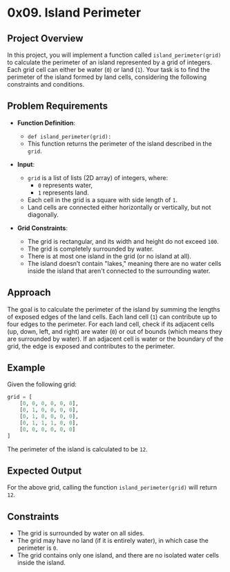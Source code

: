 # 0x09. Island Perimeter

## Project Overview

In this project, you will implement a function called `island_perimeter(grid)` to calculate the perimeter of an island represented by a grid of integers. Each grid cell can either be water (`0`) or land (`1`). Your task is to find the perimeter of the island formed by land cells, considering the following constraints and conditions.

## Problem Requirements

- **Function Definition**:
    - `def island_perimeter(grid):`
    - This function returns the perimeter of the island described in the `grid`.

- **Input**:
    - `grid` is a list of lists (2D array) of integers, where:
      - `0` represents water,
      - `1` represents land.
    - Each cell in the grid is a square with side length of `1`.
    - Land cells are connected either horizontally or vertically, but not diagonally.

- **Grid Constraints**:
    - The grid is rectangular, and its width and height do not exceed `100`.
    - The grid is completely surrounded by water.
    - There is at most one island in the grid (or no island at all).
    - The island doesn’t contain "lakes," meaning there are no water cells inside the island that aren't connected to the surrounding water.

## Approach

The goal is to calculate the perimeter of the island by summing the lengths of exposed edges of the land cells. Each land cell (`1`) can contribute up to four edges to the perimeter. For each land cell, check if its adjacent cells (up, down, left, and right) are water (`0`) or out of bounds (which means they are surrounded by water). If an adjacent cell is water or the boundary of the grid, the edge is exposed and contributes to the perimeter.

## Example

Given the following grid:

```python
grid = [
    [0, 0, 0, 0, 0, 0],
    [0, 1, 0, 0, 0, 0],
    [0, 1, 0, 0, 0, 0],
    [0, 1, 1, 1, 0, 0],
    [0, 0, 0, 0, 0, 0]
]
```

The perimeter of the island is calculated to be `12`.

## Expected Output

For the above grid, calling the function `island_perimeter(grid)` will return `12`.

## Constraints

- The grid is surrounded by water on all sides.
- The grid may have no land (if it is entirely water), in which case the perimeter is `0`.
- The grid contains only one island, and there are no isolated water cells inside the island.
